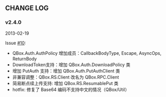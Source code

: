 ## CHANGE LOG

### v2.4.0

2013-02-19

Issue [#10](https://github.com/qiniu/csharp-sdk/pull/10):

- QBox.Auth.AuthPolicy 增加成员：CallbackBodyType, Escape, AsyncOps, ReturnBody
- DownloadToken支持：增加 QBox.Auth.DownloadPolicy 类
- 增加 PutAuth 支持：增加 QBox.Auth.PutAuthClient 类
- 非兼容调整：QBox.RS.Client 改名为 QBox.RPC.Client
- 简易断点续上传支持: 增加 QBox.RS.ResumablePut 类
- hotfix: 修复了 Base64 编码不支持中文的情况（QBox/Util）

